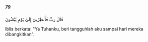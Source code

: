##### 79

<span class="ayah">قَالَ رَبِّ فَأَنظِرْنِىٓ إِلَىٰ يَوْمِ يُبْعَثُونَ</span>

<span class="ayah_translation">Iblis berkata: "Ya Tuhanku, beri tangguhlah aku sampai hari mereka dibangkitkan".</span>
